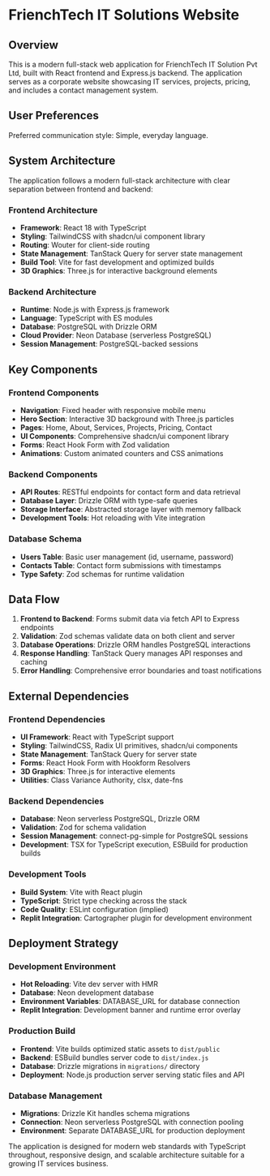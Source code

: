 # FrienchTech IT Solutions Website

## Overview

This is a modern full-stack web application for FrienchTech IT Solution Pvt Ltd, built with React frontend and Express.js backend. The application serves as a corporate website showcasing IT services, projects, pricing, and includes a contact management system.

## User Preferences

Preferred communication style: Simple, everyday language.

## System Architecture

The application follows a modern full-stack architecture with clear separation between frontend and backend:

### Frontend Architecture
- **Framework**: React 18 with TypeScript
- **Styling**: TailwindCSS with shadcn/ui component library
- **Routing**: Wouter for client-side routing
- **State Management**: TanStack Query for server state management
- **Build Tool**: Vite for fast development and optimized builds
- **3D Graphics**: Three.js for interactive background elements

### Backend Architecture
- **Runtime**: Node.js with Express.js framework
- **Language**: TypeScript with ES modules
- **Database**: PostgreSQL with Drizzle ORM
- **Cloud Provider**: Neon Database (serverless PostgreSQL)
- **Session Management**: PostgreSQL-backed sessions

## Key Components

### Frontend Components
- **Navigation**: Fixed header with responsive mobile menu
- **Hero Section**: Interactive 3D background with Three.js particles
- **Pages**: Home, About, Services, Projects, Pricing, Contact
- **UI Components**: Comprehensive shadcn/ui component library
- **Forms**: React Hook Form with Zod validation
- **Animations**: Custom animated counters and CSS animations

### Backend Components
- **API Routes**: RESTful endpoints for contact form and data retrieval
- **Database Layer**: Drizzle ORM with type-safe queries
- **Storage Interface**: Abstracted storage layer with memory fallback
- **Development Tools**: Hot reloading with Vite integration

### Database Schema
- **Users Table**: Basic user management (id, username, password)
- **Contacts Table**: Contact form submissions with timestamps
- **Type Safety**: Zod schemas for runtime validation

## Data Flow

1. **Frontend to Backend**: Forms submit data via fetch API to Express endpoints
2. **Validation**: Zod schemas validate data on both client and server
3. **Database Operations**: Drizzle ORM handles PostgreSQL interactions
4. **Response Handling**: TanStack Query manages API responses and caching
5. **Error Handling**: Comprehensive error boundaries and toast notifications

## External Dependencies

### Frontend Dependencies
- **UI Framework**: React with TypeScript support
- **Styling**: TailwindCSS, Radix UI primitives, shadcn/ui components
- **State Management**: TanStack Query for server state
- **Forms**: React Hook Form with Hookform Resolvers
- **3D Graphics**: Three.js for interactive elements
- **Utilities**: Class Variance Authority, clsx, date-fns

### Backend Dependencies
- **Database**: Neon serverless PostgreSQL, Drizzle ORM
- **Validation**: Zod for schema validation
- **Session Management**: connect-pg-simple for PostgreSQL sessions
- **Development**: TSX for TypeScript execution, ESBuild for production builds

### Development Tools
- **Build System**: Vite with React plugin
- **TypeScript**: Strict type checking across the stack
- **Code Quality**: ESLint configuration (implied)
- **Replit Integration**: Cartographer plugin for development environment

## Deployment Strategy

### Development Environment
- **Hot Reloading**: Vite dev server with HMR
- **Database**: Neon development database
- **Environment Variables**: DATABASE_URL for database connection
- **Replit Integration**: Development banner and runtime error overlay

### Production Build
- **Frontend**: Vite builds optimized static assets to `dist/public`
- **Backend**: ESBuild bundles server code to `dist/index.js`
- **Database**: Drizzle migrations in `migrations/` directory
- **Deployment**: Node.js production server serving static files and API

### Database Management
- **Migrations**: Drizzle Kit handles schema migrations
- **Connection**: Neon serverless PostgreSQL with connection pooling
- **Environment**: Separate DATABASE_URL for production deployment

The application is designed for modern web standards with TypeScript throughout, responsive design, and scalable architecture suitable for a growing IT services business.